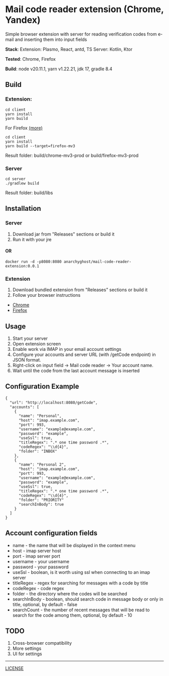 # Mail code reader extension (Chrome, Yandex)

Simple browser extension with server for reading verification codes from e-mail and inserting them into input fields

**Stack**:
Extension: Plasmo, React, antd, TS
Server: Kotlin, Ktor

**Tested**: Chrome, Firefox

**Build**: node v20.11.1, yarn v1.22.21, jdk 17, gradle 8.4

## Build

### Extension:

```
cd client
yarn install
yarn build
```

For Firefox [(more)](https://docs.plasmo.com/framework/workflows/build)

```
cd client
yarn install
yarn build --target=firefox-mv3
```

Result folder: build/chrome-mv3-prod or build/firefox-mv3-prod

### Server

```
cd server
./gradlew build
```

Result folder: build/libs

## Installation

### Server

1. Download jar from "Releases" sections or build it
2. Run it with your jre

#### OR

```
docker run -d -p8080:8080 anarchyghost/mail-code-reader-extension:0.0.1
```

### Extension

1. Download bundled extension from "Releases" sections or build it
2. Follow your browser instructions

- [Chrome](https://developer.chrome.com/docs/extensions/get-started/tutorial/hello-world#load-unpacked)
- [Firefox](https://extensionworkshop.com/documentation/develop/temporary-installation-in-firefox/)

## Usage

1. Start your server
2. Open extension screen
3. Enable work via IMAP in your email account settings
4. Configure your accounts and server URL (with /getCode endpoint) in JSON format.
5. Right-click on input field -> Mail code reader -> Your account name.
6. Wait until the code from the last account message is inserted

## Configuration Example

```
{
  "url": "http://localhost:8080/getCode",
  "accounts": [
    {
      "name": "Personal",
      "host": "imap.example.com",
      "port": 993,
      "username": "example@example.com",
      "password": "example",
      "useSsl": true,
      "titleRegex": ".* one time password .*",
      "codeRegex": "\\d{4}",
      "folder": "INBOX"
    },
    {
      "name": "Personal 2",
      "host": "imap.example.com",
      "port": 993,
      "username": "example@example.com",
      "password": "example",
      "useSsl": true,
      "titleRegex": ".* one time password .*",
      "codeRegex": "\\d{4}",
      "folder": "PRIORITY"
      "searchInBody": true
    }
  ]
}
```

## Account configuration fields

* name - the name that will be displayed in the context menu
* host - imap server host
* port - imap server port
* username - your username
* password - your password
* useSsl - boolean, is it worth using ssl when connecting to an imap server
* titleRegex - regex for searching for messages with a code by title
* codeRegex - code regex
* folder - the directory where the codes will be searched
* searchInBody - boolean, should search code in message body or only in title, optional, by default - false
* searchCount - the number of recent messages that will be read to search for the code among them, optional, by
  default - 10

## TODO

1. Cross-browser compatibility
2. More settings
3. UI for settings

----

[LICENSE](LICENSE)
